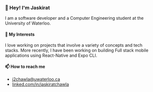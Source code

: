 ### 👋 Hey! I'm Jaskirat

<!--
**jsy10101/jsy10101** is a ✨ _special_ ✨ repository because its `README.md` (this file) appears on your GitHub profile.

Here are some ideas to get you started:

- 🔭 I’m currently working on ...
- 🌱 I’m currently learning ...
- 👯 I’m looking to collaborate on ...
- 🤔 I’m looking for help with ...
- 💬 Ask me about ...
- 📫 How to reach me: ...
- 😄 Pronouns: ...
- ⚡ Fun fact: ...
-->

I am a software developer and a Computer Engineering student at the University of Waterloo.

#### 👀 My Interests

I love working on projects that involve a variety of concepts and tech stacks. More recently, I have been working on building Full stack mobile applications using React-Native and Expo CLI.

#### 📫 How to reach me
- [j2chawla@uwaterloo.ca](mailto:j2chawla@uwaterloo.ca)
- [linked.com/in/jaskiratchawla](https://www.linkedin.com/in/jaskiratchawla)

